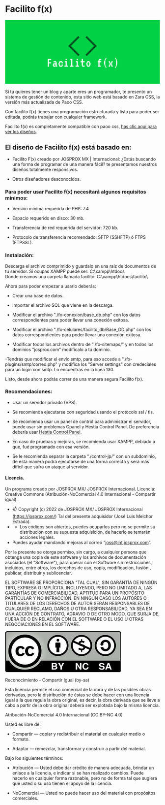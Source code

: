 # Facilito f(x)

<img src="./fx-contenido/img/logos-corp/facilito.webp">

Si tú quieres tener un blog y aparte eres un programador, te presento un sistema de gestión de contenido, esta sitio web está basado en Zara CSS, la versión más actualizada de Paoo CSS.

Con facilito f(x) tienes una programación estructurada y lista para poder ser editada, podrás trabajar con cualquier framework.

Facilito f(x) es completamente compatible con paoo css, <a href="https://dev.josprox.com/Paoo">has clic aquí para ver los diseños</a>.

## El diseño de Facilito f(x) está basado en:

- Facilito F(x) creado por JOSPROX MX | Internacional: ¿Estás buscando una forma de programar de una manera fácil? te presentamos nuestros diseños totalmente responsivos.

- Otros diseñadores desconocidos.

### Para poder usar Facilito f(x) necesitará algunos requisitos mínimos:

- Versión mínima requerida de PHP: 7.4

- Espacio requerido en disco: 30 mb. 

- Transferencia de red requerida del servidor: 720 kb.

- Protocolo de transferencia recomendado: SFTP (SSHFTP) ó FTPS (FTPSSL).

### Instalación:

Descarga el archivo comprimido y guardalo en una raíz de documentos de tú servidor. Si ocupas XAMPP puede ser:
C:\xampp\htdocs\
Donde creamos una carpeta llamada facilito:
C:\xampp\htdocs\facilito\

Ahora para poder empezar a usarlo deberás:

- Crear una base de datos.

- importar el archivo SQL que viene en la descarga.

- Modificar el archivo "./fx-conexion/base_db.php" con los datos correspondientes para poder llevar una conexión exitosa.

- Modificar el archivo "./fx-celulares/facilito_db/Base_DD.php" con los datos correspondientes para poder llevar una conexión exitosa.

- Modificar todos los archivos dentro de "./fx-sitemaps/" y en todos los dominios "josprox.com" modificalo a tú dominio.

-Tendrás que modificar el envío smtp, para eso accede a "./fx-plugins/smtp/correo.php" y modifica los "Server settings" con credeciales para un login con smtp. Lo encuentras en la línea 130.

Listo, desde ahora podrás correr de una manera segura Facilito f(x).

### Recomendaciones:

- Usar un servidor privado (VPS).

- Se recomienda ejecutarse con seguridad usando el protocolo ssl / tls.

- Se recomienda usar un panel de control para administrar el servidor, puede usar sin problemas Cpanel y Hestia Control Panel. De preferencia debería usar <a href="https://hestiacp.com/">Hestia Control Panel</a>.

- En caso de pruebas y mejoras, se recomienda usar XAMPP, debiado a que, fué programado con esa versión.

- Se le recomienda separar la carpeta "./control-jp/" con un subdominio, de esta manera podrá ejecutarse de una forma correcta y será más dificil que sufra un ataque al servidor.

#### Licencia.

Un programa creado por JOSPROX MX/ JOSPROX Internacional.
Licencia: Creative Commons (Atribución-NoComercial 4.0 Internacional - Compartir igual).

- 📫 Copyright (c) 2022 de JOSPROX MX/ JOSPROX Internacional (https://josprox.com/) Tal del presente adquisidor (José Luis Melchor Estrada).
- - Los códigos son abiertos, puedes ocuparlos pero no se permite su distribución con su supuesta adquisición, de hacerlo se temarán acciones legales.
- Puedes ayudar mandando mejoras al correo “joss@int.josprox.com”.

Por la presente se otorga permiso, sin cargo, a cualquier persona que obtenga una copia de este software y los archivos de documentación asociados (el "Software"), para operar con el Software sin restricciones, incluidos, entre otros, los derechos de uso, copia, modificación, fusión , publicar, distribuir y sublicenciar.

EL SOFTWARE SE PROPORCIONA "TAL CUAL", SIN GARANTÍA DE NINGÚN TIPO, EXPRESA O IMPLÍCITA, INCLUYENDO, PERO NO LIMITADO A, LAS GARANTÍAS DE COMERCIABILIDAD, APTITUD PARA UN PROPÓSITO PARTICULAR Y NO INFRACCIÓN. EN NINGÚN CASO LOS AUTORES O TITULARES DE LOS DERECHOS DE AUTOR SERÁN RESPONSABLES DE CUALQUIER RECLAMO, DAÑOS U OTRA RESPONSABILIDAD, YA SEA EN UNA ACCIÓN DE CONTRATO, AGRAVIO O DE OTRO MODO, QUE SURJA DE, FUERA DE O EN RELACIÓN CON EL SOFTWARE O EL USO U OTRAS NEGOCIACIONES EN EL SOFTWARE.

<img src="./fx-contenido/img/byncsa.jpg" alt="Atribución-NoComercial 4.0 Internacional - Compartir igual"/>

Reconocimiento - Compartir Igual (by-sa)

Esta licencia permite el uso comercial de la obra y de las posibles obras derivadas, pero la distribución de éstas se debe hacer con una licencia igual a la que regula la obra original, es decir, la obra derivada que se lleve a cabo a partir de la obra original deberá ser explotada bajo la misma licencia.

Atribución-NoComercial 4.0 Internacional (CC BY-NC 4.0)

Usted es libre de:

- Compartir — copiar y redistribuir el material en cualquier medio o formato.

- Adaptar — remezclar, transformar y construir a partir del material.

Bajo los siguientes términos:

- Atribución — Usted debe dar crédito de manera adecuada, brindar un enlace a la licencia, e indicar si se han realizado cambios. Puede hacerlo en cualquier forma razonable, pero no de forma tal que sugiera que usted o su uso tienen el apoyo de la licencia.

- NoComercial — Usted no puede hacer uso del material con propósitos comerciales.